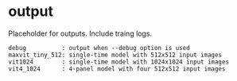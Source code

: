 output
========

Placeholder for outputs. Include traing logs.

```
debug          : output when --debug option is used
maxvit_tiny_512: single-time model with 512x512 input images
vit1024        : single-time model with 1024x1024 input images
vit4_1024      : 4-panel model with four 512x512 input images
```

